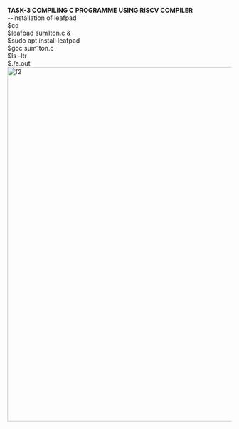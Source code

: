 **TASK-3 COMPILING C PROGRAMME USING RISCV COMPILER**  
--installation of leafpad  
$cd    
$leafpad sum1ton.c &  
$sudo apt install leafpad   
$gcc sum1ton.c    
$ls -ltr  
$./a.out    
<img width="796" alt="f2" src="https://github.com/KeerthiPatil/VSDSQUADRON_MINI_INTERNSHIP/assets/167600409/18143e59-74bf-4708-8bac-e6c64ee4499d">   


